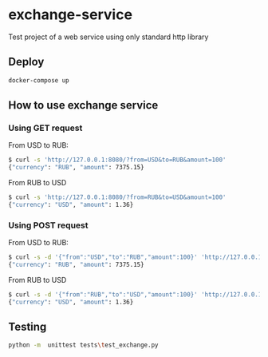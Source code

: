 # exchange-service

Test project of a web service using only standard http library


## Deploy
~~~bash
docker-compose up
~~~

## How to use exchange service

### Using GET request

From USD to RUB:
~~~bash
$ curl -s 'http://127.0.0.1:8080/?from=USD&to=RUB&amount=100'
{"currency": "RUB", "amount": 7375.15}
~~~
From RUB to USD
~~~bash
$ curl -s 'http://127.0.0.1:8080/?from=RUB&to=USD&amount=100'
{"currency": "USD", "amount": 1.36}
~~~

### Using POST request
From USD to RUB:
~~~bash
$ curl -s -d '{"from":"USD","to":"RUB","amount":100}' 'http://127.0.0.1:8080/'
{"currency": "RUB", "amount": 7375.15}
~~~
From RUB to USD
~~~bash
$ curl -s -d '{"from":"RUB","to":"USD","amount":100}' 'http://127.0.0.1:8080/'
{"currency": "USD", "amount": 1.36}
~~~

## Testing
~~~bash
python -m  unittest tests\test_exchange.py
~~~